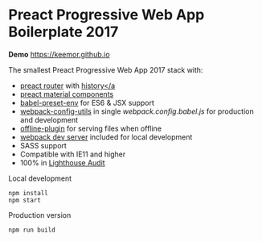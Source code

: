 # Preact Progressive Web App Boilerplate 2017

<p><strong>Demo</strong> <a href="https://keemor.github.io/"> https://keemor.github.io </a></p>

The smallest Preact Progressive Web App 2017 stack with:
- <a href="https://github.com/developit/preact-router">preact router</a> with <a href="https://github.com/ReactTraining/history">history</a
- <a href="https://github.com/prateekbh/preact-material-components">preact material components</a>
- <a href="https://github.com/babel/babel-preset-env">babel-preset-env</a> for ES6 & JSX support
- <a href="https://github.com/kentcdodds/webpack-config-utils">webpack-config-utils</a> in single <i>webpack.config.babel.js</i> for production and development
- <a href="https://github.com/NekR/offline-plugin">offline-plugin</a> for serving files when offline
- <a href="https://github.com/webpack/webpack-dev-server">webpack dev server</a> included for local development
- SASS support
- Compatible with IE11 and higher
- 100% in <a href="https://developers.google.com/web/tools/lighthouse/">Lighthouse Audit</a>

Local development
```
npm install
npm start
```

Production version
```
npm run build
```